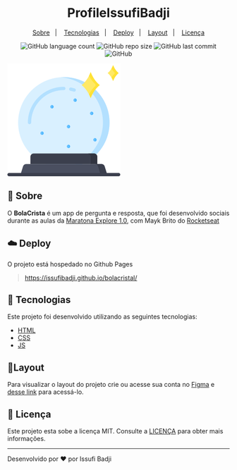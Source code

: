 
<h1 align="center" color=" ">
   ProfileIssufiBadji
</h1>

<p align="center">
    <a href="#book-sobre">Sobre</a>&nbsp;&nbsp;&nbsp;|&nbsp;&nbsp;&nbsp;
    <a href="#rocket-tecnologias">Tecnologias</a>&nbsp;&nbsp;&nbsp;|&nbsp;&nbsp;&nbsp;
    <a href="#cloud-deploy">Deploy</a>&nbsp;&nbsp;&nbsp;|&nbsp;&nbsp;&nbsp;
    <a href="#layout">Layout</a>&nbsp;&nbsp;&nbsp;|&nbsp;&nbsp;&nbsp;
    <a href="#memo-licença">Licença</a>
</p>

<p align="center">
   
<img alt="GitHub language count" src="https://img.shields.io/github/languages/count/issufibadji/bolacristal?style=flat-square">

<img alt="GitHub repo size" src="https://img.shields.io/github/repo-size/issufibadji/bolacristal?style=flat-square">

<img alt="GitHub last commit" src="https://img.shields.io/github/last-commit/issufibadji/bolacristal?style=flat-square">

<img alt="GitHub" src="https://img.shields.io/github/license/issufibadji/bolacristal?style=flat-square">
</p>

![profile](https://github.com/issufibadji/bolacristal/blob/master/cristal-ball.svg)
 
## :book: Sobre
O **BolaCrista**
 é um app de pergunta e resposta, que foi desenvolvido sociais durante as aulas da [Maratona Explore 1.0](https://evento.rocketseat.com.br/maratona-explorer/episodios/explorer/aula-1/edicao/1), com Mayk   Brito do [Rocketseat](https://www.rocketseat.com.br/)

## :cloud: Deploy
O projeto está hospedado no Github Pages
>https://issufibadji.github.io/bolacristal/

## :rocket: Tecnologias
Este projeto foi desenvolvido utilizando as seguintes tecnologias:

- [HTML]()
- [CSS]()
- [JS]()


## 🔖Layout
Para visualizar o layout do projeto crie ou acesse sua conta no [Figma](https://figma.com) e [desse link](https://www.figma.com/file/j8Fe7AGabn3hX2OCVLTB3i/Rocket-Links---Maratona-Explorer-2.0-(Community)?node-id=24%3A2) para acessá-lo.

## :memo: Licença
Este projeto esta sobe a licença MIT. Consulte a [LICENÇA](https://github.com/issufibadji/bolacristal/blob/master/LICENSE) para obter mais informações.

---

Desenvolvido por :heart: por Issufi Badji








